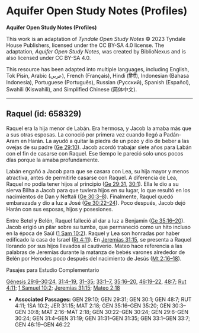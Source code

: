 # Aquifer Open Study Notes (Profiles)

**Aquifer Open Study Notes (Profiles)**

This work is an adaptation of *Tyndale Open Study Notes* © 2023 Tyndale House Publishers, licensed under the CC BY\-SA 4\.0 license. The adaptation, *Aquifer Open Study Notes*, was created by BiblioNexus and is also licensed under CC BY\-SA 4\.0\.

This resource has been adapted into multiple languages, including English, Tok Pisin, Arabic (عربي), French (Français), Hindi (हिंदी), Indonesian (Bahasa Indonesia), Portuguese (Português), Russian (Русский), Spanish (Español), Swahili (Kiswahili), and Simplified Chinese (简体中文).



--------------------------------

## Raquel (id: 658329)

Raquel era la hija menor de Labán. Era hermosa, y Jacob la amaba más que a sus otras esposas. La conoció por primera vez cuando llegó a Padán\-Aram en Harán. La ayudó a quitar la piedra de un pozo y dio de beber a las ovejas de su padre ([Ge 29:10](https://ref.ly/Gen29:10)). Jacob acordó trabajar siete años para Labán con el fin de casarse con Raquel. Ese tiempo le pareció solo unos pocos días porque la amaba profundamente.

Labán engañó a Jacob para que se casara con Lea, su hija mayor y menos atractiva, antes de permitirle casarse con Raquel. A diferencia de Lea, Raquel no podía tener hijos al principio ([Ge 29:31,](https://ref.ly/Gen29:31) [30:1](https://ref.ly/Gen30:1)). Ella le dio a su sierva Bilha a Jacob para que tuviera hijos en su lugar, lo que resultó en los nacimientos de Dan y Neftalí ([Ge 30:3–8](https://ref.ly/Gen30:3-Gen30:8)). Finalmente, Raquel quedó embarazada y dio a luz a José ([Ge 30:22–24](https://ref.ly/Gen30:22-Gen30:24)). Poco después, Jacob dejó Harán con sus esposas, hijos y posesiones.

Entre Betel y Belén, Raquel falleció al dar a luz a Benjamín ([Ge 35:16–20](https://ref.ly/Gen35:16-Gen35:20)). Jacob erigió un pilar sobre su tumba, que permaneció como un hito incluso en la época de Saúl ([1 Sam 10:2](https://ref.ly/1Sam10:2)). Raquel y Lea son honradas por haber edificado la casa de Israel ([Rt 4:11](https://ref.ly/Ruth4:11)). En [Jeremías 31:15](https://ref.ly/Jer31:15), se presenta a Raquel llorando por sus hijos llevados al cautiverio. Mateo hace referencia a las palabras de Jeremías durante la matanza de bebés varones alrededor de Belén por Herodes poco después del nacimiento de Jesús ([Mt 2:16–18](https://ref.ly/Matt2:16-Matt2:18)).

Pasajes para Estudio Complementario

[Génesis 29:6–30:24,](https://ref.ly/Gen29:6-Gen30:24) [31:4–19](https://ref.ly/Gen31:4-Gen31:19), [31–35](https://ref.ly/Gen31:31-Gen31:35); [33:1–7,](https://ref.ly/Gen33:1-Gen33:7) [35:16–20,](https://ref.ly/Gen35:16-Gen35:20) [46:19–22,](https://ref.ly/Gen46:19-Gen46:22) [48:7;](https://ref.ly/Gen48:7) [Rut 4:11;](https://ref.ly/Ruth4:11) [1 Samuel 10:2;](https://ref.ly/1Sam10:2) [Jeremías 31:15;](https://ref.ly/Jer31:15) [Mateo 2:18](https://ref.ly/Matt2:18)

* **Associated Passages:** GEN 29:10; GEN 29:31; GEN 30:1; GEN 48:7; RUT 4:11; 1SA 10:2; JER 31:15; MAT 2:18; GEN 35:16–GEN 35:20; GEN 30:3–GEN 30:8; MAT 2:16–MAT 2:18; GEN 30:22–GEN 30:24; GEN 29:6–GEN 30:24; GEN 31:4–GEN 31:19; GEN 31:31–GEN 31:35; GEN 33:1–GEN 33:7; GEN 46:19–GEN 46:22

